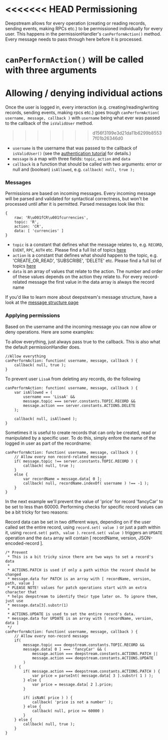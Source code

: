 <<<<<<< HEAD
Permissioning
=========================
Deepstream allows for every operation (creating or reading records, sending events, making RPCs etc.) to be permissioned individually for every user. This happens in the permissionHandler's `canPerformAction()` method. Every message needs to pass through here before it is processed.

`canPerformAction()` will be called with three arguments
=======
Allowing / denying individual actions
==========================================

Once the user is logged in, every interaction (e.g. creating/reading/writing records, sending events, making rpcs etc.) goes trough `canPerformAction( username, message, callback )` with `username` being what ever was passed to the callback of the `isValidUser` method.
>>>>>>> d156f3199e3d21da11b6299b85537f01b26346d0

* `username` is the username that was passed to the callback of `isValidUser()` (see the [authentication tutorial](authentication.html) for details.)
* `message` is a map with three fields: `topic`, `action` and `data`
* `callback` is a function that should be called with two arguments: error or null and (boolean) `isAllowed`, e.g. `callback( null, true );`

### Messages
Permissions are based on incoming messages. Every incoming message will be parsed and validated for syntactical correctness, but won't be processed  until after it is permitted. Parsed messages look like this:

	{ 
		raw: 'R\u001fCR\u001fcurrencies',
		topic: 'R',
		action: 'CR',
		data: [ 'currencies' ]
	}

* `topic` is a constant that defines what the message relates to, e.g. `RECORD`, `EVENT`, `RPC`, `AUTH` etc. Please find a full list of topics [here](../docs/Constants.html#Topic)
* `action` is a constant that defines what should happen to the topic, e.g. 'CREATE_OR_READ', 'SUBSCRIBE', 'DELETE' etc. Please find a full list of topics [here](../docs/Constants.html#Actions)
* `data` is an array of values that relate to the action. The number and order of these values depends on the action they relate to. For every record-related message the first value in the data array is always the record name

If you'd like to learn more about deepstream's message structure, have a look at the [message structure page](message-structure.html)

### Applying permissions
Based on the username and the incoming message you can now allow or deny operations. Here are some examples:

To allow everything, just always pass true to the callback. This is also what the default permissionHandler does.

	//Allow everything
	canPerformAction: function( username, message, callback ) {
		callback( null, true );
	}

To prevent user `LisaA` from deleting any records, do the following

	canPerformAction: function( username, message, callback ) {
		var isAllowed = (
			username === 'LisaA' && 
			message.topic === server.constants.TOPIC.RECORD &&
			message.action === server.constants.ACTIONS.DELETE
		);

		callback( null, isAllowed );
	}

Sometimes it is useful to create records that can only be created, read or manipulated by a specific user. To do this, simply enfore the name of the logged in user as part of the recordname:

	canPerformAction: function( username, message, callback ) {
		// Allow every non record-related message
		if( message.topic !== server.constants.TOPIC.RECORD ) {
			callback( null, true );
		}
		else {
			var recordName = message.data[ 0 ];
			callback( null, recordName.indexOf( username ) !== -1 );
		}
	}

In the next example we'll prevent the value of 'price' for record 'fancyCar' to be set to less than 60000. Performing checks for specific record values can be a bit tricky for two reasons:

Record data can be set in two different ways, depending on if the user called set the entire record, using `record.set( value )` or just a path within it, using `record.set( path, value )`. `record.set( value )` triggers an `UPDATE` operation and the `data` array will contain [ recordName, version, JSON-encoded-record ].






	/* Prevent 
	 * This is a bit tricky since there are two ways to set a record's data
	 *
	 * ACTIONS.PATCH is used if only a path within the record should be changed
	 * message.data for PATCH is an array with [ recordName, version, path, value ]
	 * PLEASE NOTE! values for patch operations start with an extra character that
	 * helps deepstream to identify their type later on. To ignore them, just use 
	 * message.data[3].substr(1)
	 *
	 * ACTIONS.UPDATE is used to set the entire record's data.
	 * message.data for UPDATE is an array with [ recordName, version, data ]
	 */
	canPerformAction: function( username, message, callback ) {
		// Allow every non-record message
		if( 
			message.topic === deepstream.constants.TOPIC.RECORD &&
			message.data[ 0 ] === 'fancyCar' && ( 
				message.action === deepstream.constants.ACTIONS.PATCH || 
				message.action === deepstream.constants.ACTIONS.UPDATE
			)
		) {
			if( message.action === deepstream.constants.ACTIONS.PATCH ) {
				var price = parseInt( message.data[ 3 ].substr( 1 ) );
			} else {
				var price = message.data[ 2 ].price;
			}

			if( isNaN( price ) ) {
				callback( 'price is not a number' );
			} else {
				callback( null, price >= 60000 )
			}
		} else {
			callback( null, true );
		}
	}
